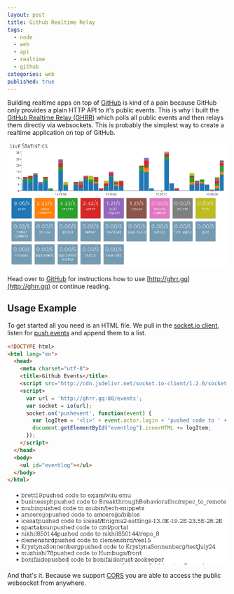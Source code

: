 ```yaml
---
layout: post
title: Github Realtime Relay
tags:
  - node
  - web
  - api
  - realtime
  - github
categories: web
published: true
---
```


Building realtime apps on top of [GitHub](http://github.com) is kind of a pain
because GitHub only provides a plain HTTP API to it's public events.
This is why I built the [GitHub Realtime Relay (GHRR)](http://ghrr.gq)
which polls all public events and then relays them directly via websockets.
This is probably the simplest way to create a realtime application on top of GitHub.

![Screenshot of GHRR app](/media/screenshot_ghrr_app.png)

Head over to [GitHub](https://github.com/lukasmartinelli/ghrr) for instructions
how to use [http://ghrr.gq](http://ghrr.gq) or continue reading.

## Usage Example

To get started all you need is an HTML file.
We pull in the [socket.io client](screenshot_ghrr_app.png), listen for
[push events](https://developer.github.com/v3/activity/events/types/#pushevent)
and append them to a list.

```html
<!DOCTYPE html>
<html lang="en">
  <head>
    <meta charset="utf-8">
    <title>Github Events</title>
    <script src="http://cdn.jsdelivr.net/socket.io-client/1.2.0/socket.io.js"></script>
    <script>
      var url = 'http://ghrr.gq:80/events';
      var socket = io(url);
      socket.on('pushevent', function(event) {
        var logItem = '<li>' + event.actor.login + 'pushed code to ' + event.repo.name + '</li>';
        document.getElementById("eventlog").innerHTML += logItem;
      });
    </script>
  </head>
  <body>
    <ul id="eventlog"></ul>
  </body>
</html>
```

![Screenshot of static website listening on GHRR socket](/media/screenshot_ghhr_static_site.png)

And that's it. Because we support [CORS](http://www.html5rocks.com/en/tutorials/cors/) you are able to access the public websocket from anywhere.
